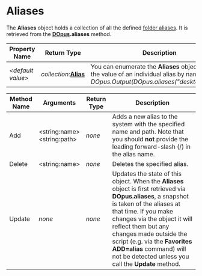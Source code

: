 # Aliases

The **Aliases** object holds a collection of all the defined [folder aliases](/Manual/preferences/preferences_categories/favorites_and_recent/folder_aliases.md). It is retrieved from the **[DOpus](dopus.md).aliases** method.  

| Property Name | Return Type | Description |
| --- | --- | --- |
| *\<default value\>* | *collection:***[Alias](alias.md)** | You can enumerate the **Aliases** object, or query the value of an individual alias by name (e.g. *DOpus.Output(DOpus.aliases("desktop").path);*) |

| Method Name | **Arguments** | Return Type | Description |
| --- | --- | --- | --- |
| Add | \<string:name\>  <br />\<string:path\> | *none* | Adds a new alias to the system with the specified name and path. Note that you should **not** provide the leading forward-slash (/) in the alias name. |
| Delete | \<string:name\> | *none* | Deletes the specified alias. |
| Update | *none* | *none* | Updates the state of this object. When the **Aliases** object is first retrieved via **DOpus.aliases**, a snapshot is taken of the aliases at that time. If you make changes via the object it will reflect them but any changes made outside the script (e.g. via the **Favorites ADD=alias** command) will not be detected unless you call the **Update** method. |

